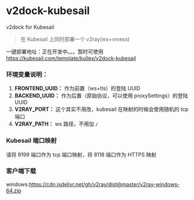 # v2dock-kubesail

v2dock for Kubesail

> 在 Kubesail 上同时部署一个 v2ray(ws+vmess)

一键部署地址：正在开发中。。。暂时可使用 
https://kubesail.com/template/kullex/v2dock-kubesail

### 环境变量说明：

1. **FRONTEND_UUID：** 作为前置（ws+tls）的登陆 UUID
2. **BACKEND_UUID：** 作为后置（原始协议，可以使用 proxySettings）的登陆 UUID
3. **V2RAY_PORT：** 这个其实不用改，kubesail 在映射的时候会使用随机的 tcp 端口
4. **V2RAY_PATH：** ws 路径，不用加 `/`


### Kubesail 端口映射

请将 9199 端口作为 tcp 端口映射，将 8118 端口作为 HTTPS 映射

### 客户端下载
windows:https://cdn.jsdelivr.net/gh/v2ray/dist@master/v2ray-windows-64.zip